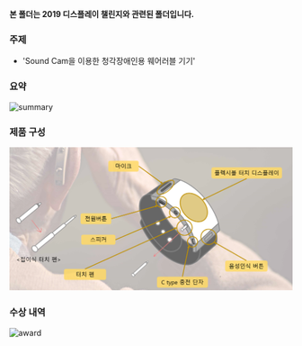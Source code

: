**본 폴더는 2019 디스플레이 챌린지와 관련된 폴더입니다.**








### 주제
- 'Sound Cam을 이용한 청각장애인용 웨어러블 기기'


### 요약


![summary](images/summart.PNG)



### 제품 구성

 ![config](images/config.PNG)
 



### 수상 내역


 ![award](수상.PNG)
